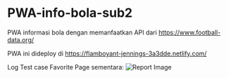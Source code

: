 # PWA-info-bola-sub2
PWA informasi bola dengan memanfaatkan API dari https://www.football-data.org/

PWA ini dideploy di https://flamboyant-jennings-3a3dde.netlify.com/

Log Test case Favorite Page sementara:
![Report Image]("FavoritePageTestingLog.png")

